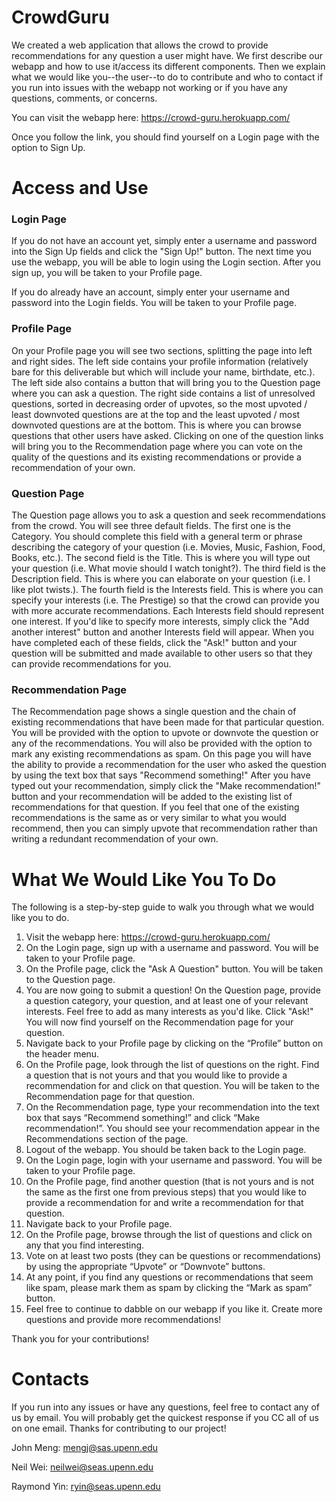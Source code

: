 # CrowdGuru

We created a web application that allows the crowd to provide recommendations for any question a user might have. We first describe our webapp and how to use it/access its different components. Then we explain what we would like you--the user--to do to contribute and who to contact if you run into issues with the webapp not working or if you have any questions, comments, or concerns.

You can visit the webapp here: https://crowd-guru.herokuapp.com/

Once you follow the link, you should find yourself on a Login page with the option to Sign Up.

# Access and Use

### Login Page

If you do not have an account yet, simply enter a username and password into the Sign Up fields and click the "Sign Up!" button. The next time you use the webapp, you will be able to login using the Login section. After you sign up, you will be taken to your Profile page. 

If you do already have an account, simply enter your username and password into the Login fields. You will be taken to your Profile page.

### Profile Page

On your Profile page you will see two sections, splitting the page into left and right sides. The left side contains your profile information (relatively bare for this deliverable but which will include your name, birthdate, etc.). The left side also contains a button that will bring you to the Question page where you can ask a question. The right side contains a list of unresolved questions, sorted in decreasing order of upvotes, so the most upvoted / least downvoted questions are at the top and the least upvoted / most downvoted questions are at the bottom. This is where you can browse questions that other users have asked. Clicking on one of the question links will bring you to the Recommendation page where you can vote on the quality of the questions and its existing recommendations or provide a recommendation of your own.

### Question Page

The Question page allows you to ask a question and seek recommendations from the crowd. You will see three default fields. The first one is the Category. You should complete this field with a general term or phrase describing the category of your question (i.e. Movies, Music, Fashion, Food, Books, etc.). The second field is the Title. This is where you will type out your question (i.e. What movie should I watch tonight?). The third field is the Description field. This is where you can elaborate on your question (i.e. I like plot twists.). The fourth field is the Interests field. This is where you can specify your interests (i.e. The Prestige) so that the crowd can provide you with more accurate recommendations. Each Interests field should represent one interest. If you'd like to specify more interests, simply click the "Add another interest" button and another Interests field will appear. When you have completed each of these fields, click the "Ask!" button and your question will be submitted and made available to other users so that they can provide recommendations for you.

### Recommendation Page

The Recommendation page shows a single question and the chain of existing recommendations that have been made for that particular question. You will be provided with the option to upvote or downvote the question or any of the recommendations. You will also be provided with the option to mark any existing recommendations as spam. On this page you will have the ability to provide a recommendation for the user who asked the question by using the text box that says "Recommend something!" After you have typed out your recommendation, simply click the "Make recommendation!" button and your recommendation will be added to the existing list of recommendations for that question. If you feel that one of the existing recommendations is the same as or very similar to what you would recommend, then you can simply upvote that recommendation rather than writing a redundant recommendation of your own.

# What We Would Like You To Do

The following is a step-by-step guide to walk you through what we would like you to do.

1. Visit the webapp here: https://crowd-guru.herokuapp.com/
2. On the Login page, sign up with a username and password. You will be taken to your Profile page.
3. On the Profile page, click the "Ask A Question" button. You will be taken to the Question page.
4. You are now going to submit a question! On the Question page, provide a question category, your question, and at least one of your relevant interests. Feel free to add as many interests as you'd like. Click "Ask!" You will now find yourself on the Recommendation page for your question.
5. Navigate back to your Profile page by clicking on the “Profile” button on the header menu.
6. On the Profile page, look through the list of questions on the right. Find a question that is not yours and that you would like to provide a recommendation for and click on that question. You will be taken to the Recommendation page for that question.
7. On the Recommendation page, type your recommendation into the text box that says “Recommend something!” and click “Make recommendation!”. You should see your recommendation appear in the Recommendations section of the page.
8. Logout of the webapp. You should be taken back to the Login page.
9. On the Login page, login with your username and password. You will be taken to your Profile page.
10. On the Profile page, find another question (that is not yours and is not the same as the first one from previous steps) that you would like to provide a recommendation for and write a recommendation for that question.
11. Navigate back to your Profile page.
12. On the Profile page, browse through the list of questions and click on any that you find interesting.
13. Vote on at least two posts (they can be questions or recommendations) by using the appropriate “Upvote” or “Downvote” buttons.
14. At any point, if you find any questions or recommendations that seem like spam, please mark them as spam by clicking the “Mark as spam” button.
15. Feel free to continue to dabble on our webapp if you like it. Create more questions and provide more recommendations!

Thank you for your contributions!

# Contacts

If you run into any issues or have any questions, feel free to contact any of us by email. You will probably get the quickest response if you CC all of us on one email. Thanks for contributing to our project!

John Meng: mengj@sas.upenn.edu

Neil Wei: neilwei@seas.upenn.edu

Raymond Yin: ryin@seas.upenn.edu



